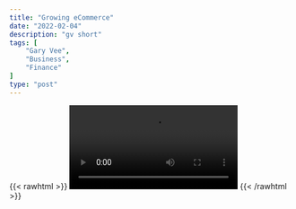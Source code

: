 ```yaml
---
title: "Growing eCommerce"
date: "2022-02-04"
description: "gv short"
tags: [
    "Gary Vee",
    "Business",
    "Finance"
]
type: "post"
---
```

{{< rawhtml >}}
    <video width="auto" height="auto" controls>
        <source src="https://clips.dev00ps.com/Gary%20Vee/4%20Steps%20To%20Growing%20Your%20Own%20Brand%20shorts.mp4" type="video/mp4"> 
    </video>
{{< /rawhtml >}}